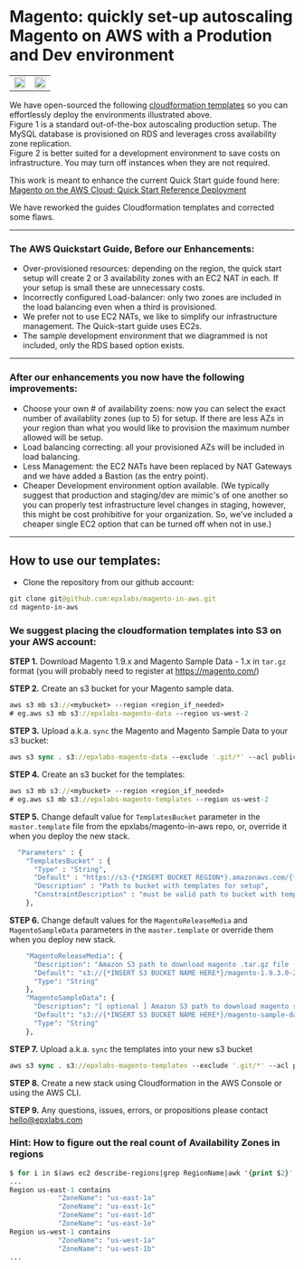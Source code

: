 # Magento: quickly set-up autoscaling Magento on AWS with a Prodution and Dev environment

<table>
  <tr>
    <td>
      <img style="display:block;" width="100%" src="https://s3.amazonaws.com/blog-images.epxlabs.com/fast-setup-magento-in-aws/1.png">
    </td>
    <td>
      <img style="display:block;" width="100%" src="https://s3.amazonaws.com/blog-images.epxlabs.com/fast-setup-magento-in-aws/2.png">
    </td>
  </tr>
</table>

We have open-sourced the following [cloudformation templates](https://github.com/epxlabs/magento-in-aws) so you can effortlessly deploy the environments illustrated above.
<br>
Figure 1 is a standard out-of-the-box autoscaling production setup. The MySQL database is provisioned on RDS and leverages cross availability zone replication.
<br>
Figure 2 is better suited for a development environment to save costs on infrastructure. You may turn off instances when they are not required.

This work is meant to enhance the current Quick Start guide found here: [Magento on the AWS Cloud: Quick Start Reference Deployment](http://docs.aws.amazon.com/quickstart/latest/magento/welcome.html)

We have reworked the guides Cloudformation templates and corrected some flaws.

*****


### The AWS Quickstart Guide, Before our Enhancements:

- Over-provisioned resources: depending on the region, the quick start setup will create 2 or 3 availability zones with an EC2 NAT in each. If your setup is small these are unnecessary costs.
- Incorrectly configured Load-balancer: only two zones are included in the load balancing even when a third is provisioned.
- We prefer not to use EC2 NATs, we like to simplify our infrastructure  management. The Quick-start guide uses EC2s.
- The sample development environment that we diagrammed is not included, only the RDS based option exists.

*****

### After our enhancements you now have the following improvements:

- Choose your own # of availability zoens: now you can select the exact number of availablity zones (up to 5) for setup. If there are less AZs in your region than what you would like to provision the maximum number allowed will be setup.
- Load balancing correcting: all your provisioned AZs will be included in load balancing.
- Less Management: the EC2 NATs have been replaced by NAT Gateways and we have added a Bastion (as the entry point).
- Cheaper Development environment option available. (We typically suggest that production and staging/dev are mimic's of one another so you can properly test infrastructure level changes in staging, however, this might be cost prohibitive for your organization. So, we've included a cheaper single EC2 option that can be turned off when not in use.) 

*****

## How to use our templates:

- Clone the repository from our github account:

```clojure
git clone git@github.com:epxlabs/magento-in-aws.git
cd magento-in-aws
```

### We suggest placing the cloudformation templates into S3 on your AWS account:

**STEP 1.** Download Magento 1.9.x and Magento Sample Data - 1.x in `tar.gz` format (you will probably need to register at https://magento.com/) 

**STEP 2.** Create an s3 bucket for your Magento sample data.

```clojure
aws s3 mb s3://<mybucket> --region <region_if_needed>
# eg.aws s3 mb s3://epxlabs-magento-data --region us-west-2
```

**STEP 3.** Upload a.k.a. `sync` the Magento and Magento Sample Data to your s3 bucket:

```clojure
aws s3 sync . s3://epxlabs-magento-data --exclude '.git/*' --acl public-read --delete --region us-west-2
```

**STEP 4.** Create an s3 bucket for the templates:

```clojure
aws s3 mb s3://<mybucket> --region <region_if_needed>
# eg.aws s3 mb s3://epxlabs-magento-templates --region us-west-2
```

**STEP 5.** Change default value for `TemplatesBucket` parameter in the `master.template` file from the epxlabs/magento-in-aws repo, or, override it when you deploy the new stack.

```clojure
  "Parameters" : {
    "TemplatesBucket" : {
      "Type" : "String",
      "Default" : "https://s3-{*INSERT BUCKET REGION*}.amazonaws.com/{*INSERT BUCKET NAME*}",
      "Description" : "Path to bucket with templates for setup",
      "ConstraintDescription" : "must be valid path to bucket with templates. Ex. https://s3-us-west-2.amazonaws.com/epxlabs-magento-templates"
    },
```

**STEP 6.** Change default values for the `MagentoReleaseMedia` and `MagentoSampleData` parameters in the `master.template` or override them when you deploy new stack.

```clojure
    "MagentoReleaseMedia": {
      "Description": "Amazon S3 path to download magento .tar.gz file (s3://mybucket/magento-1.9.2.2.tar.gz)",
      "Default": "s3://{*INSERT S3 BUCKET NAME HERE*}/magento-1.9.3.0-2016-10-11-06-05-14.tar.gz",
      "Type": "String"
    },
    "MagentoSampleData": {
      "Description": "[ optional ] Amazon S3 path to download magento sample data file ((s3://mybucket/magento-sample-data.tar.gz)",
      "Default": "s3://{*INSERT S3 BUCKET NAME HERE*}/magento-sample-data-1.9.2.4-2016-10-11-07-38-13.tar.gz",
      "Type": "String"
    },
```

**STEP 7.** Upload a.k.a. `sync` the templates into your new s3 bucket

```clojure
aws s3 sync . s3://epxlabs-magento-templates --exclude '.git/*' --acl public-read --delete --region us-west-2
```

**STEP 8.** Create a new stack using Cloudformation in the AWS Console or using the AWS CLI.

**STEP 9.** Any questions, issues, errors, or propositions please contact hello@epxlabs.com

### Hint: How to figure out the real count of Availability Zones in regions

```clojure
$ for i in $(aws ec2 describe-regions|grep RegionName|awk '{print $2}'| tr -d \"); do echo Region $i contains; aws ec2 describe-availability-zones --region $i|grep ZoneName; done
...
Region us-east-1 contains
            "ZoneName": "us-east-1a"
            "ZoneName": "us-east-1c"
            "ZoneName": "us-east-1d"
            "ZoneName": "us-east-1e"
Region us-west-1 contains
            "ZoneName": "us-west-1a"
            "ZoneName": "us-west-1b"
...
```
